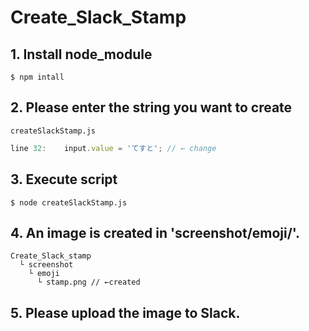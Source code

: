 # Create_Slack_Stamp

## 1. Install node_module
```
$ npm intall
```

## 2. Please enter the string you want to create
`createSlackStamp.js`
``` createSlackStamp.js
line 32:    input.value = 'てすと'; // ← change
```

## 3. Execute script
```
$ node createSlackStamp.js
```

## 4. An image is created in 'screenshot/emoji/'.
```
Create_Slack_stamp
  └ screenshot
    └ emoji
      └ stamp.png // ←created
```

## 5. Please upload the image to Slack.
